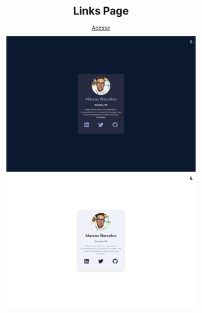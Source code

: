 <h1 align="center">
    Links Page
</h1>
<p align="center">
    <a href="https://links-page-marcosbarcelos.vercel.app/" target="_blank">Acesse</a>
</p>

<img src="design/dark.png">
<img src="design/light.png">